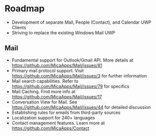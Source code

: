 # Roadmap

- Development of separate Mail, People (Contact), and Calendar UWP Clients
- Striving to replace the existing Windows Mail UWP

## Mail

- Fundamental support for Outlook/Gmail API. More details at <https://github.com/MicaApps/Mail/issues/81>
- Primary mail protocol support. Visit <https://github.com/MicaApps/Mail/issues/3> for further information
- Mail search capabilities. Refer to <https://github.com/MicaApps/Mail/issues/79> for specifics
- Mail Caching. Find more info at <https://github.com/MicaApps/Mail/issues/17>
- Conversation View for Mail. See <https://github.com/MicaApps/Mail/issues/44> for detailed discussion
- Establishing rules for emails from third-party sources
- Localization support for 240+ languages
- Contact management features. Learn more at <https://github.com/MicaApps/Contact>
